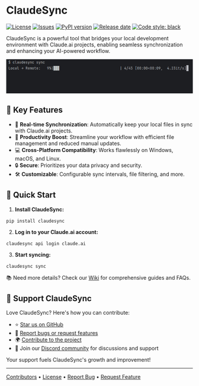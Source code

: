 # ClaudeSync

[![License](https://img.shields.io/badge/License-MIT-blue.svg)](https://opensource.org/licenses/MIT)
[![Issues](https://img.shields.io/github/issues/jahwag/claudesync)](https://github.com/jahwag/claudesync/issues)
[![PyPI version](https://badge.fury.io/py/claudesync.svg)](https://badge.fury.io/py/claudesync)
[![Release date](https://img.shields.io/github/release-date/jahwag/claudesync)](https://github.com/jahwag/claudesync/releases)
[![Code style: black](https://img.shields.io/badge/code%20style-black-000000.svg)](https://github.com/psf/black)

ClaudeSync is a powerful tool that bridges your local development environment with Claude.ai projects, enabling seamless synchronization and enhancing your AI-powered workflow.

![ClaudeSync example](claudesync.gif "ClaudeSync")

## 🌟 Key Features

- 🔄 **Real-time Synchronization**: Automatically keep your local files in sync with Claude.ai projects.
- 🚀 **Productivity Boost**: Streamline your workflow with efficient file management and reduced manual updates.
- 💻 **Cross-Platform Compatibility**: Works flawlessly on Windows, macOS, and Linux.
- 🔒 **Secure**: Prioritizes your data privacy and security.
- 🛠 **Customizable**: Configurable sync intervals, file filtering, and more.

## 🚀 Quick Start

1. **Install ClaudeSync:**
```shell
pip install claudesync
```

2. **Log in to your Claude.ai account:**
```shell
claudesync api login claude.ai
```

3. **Start syncing:**
```shell
claudesync sync
```

📚 Need more details? Check our [Wiki](https://github.com/jahwag/claudesync/wiki) for comprehensive guides and FAQs.

## 🤝 Support ClaudeSync

Love ClaudeSync? Here's how you can contribute:

- ⭐ [Star us on GitHub](https://github.com/jahwag/claudesync)
- 🐛 [Report bugs or request features](https://github.com/jahwag/claudesync/issues)
- 🌍 [Contribute to the project](CONTRIBUTING.md)
- 💬 Join our [Discord community](https://discord.gg/pR4qeMH4u4) for discussions and support

Your support fuels ClaudeSync's growth and improvement!

---

[Contributors](https://github.com/jahwag/claudesync/graphs/contributors) • [License](https://github.com/jahwag/claudesync/blob/master/LICENSE) • [Report Bug](https://github.com/jahwag/claudesync/issues) • [Request Feature](https://github.com/jahwag/ClaudeSync/issues/new?assignees=&labels=enhancement&projects=&template=feature_request.md&title=)
